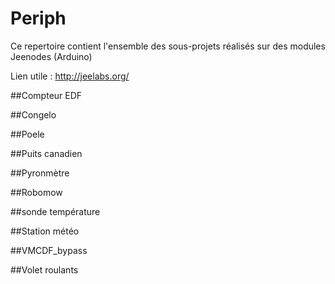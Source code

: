 Periph
=====

Ce repertoire contient l'ensemble des sous-projets réalisés sur des modules Jeenodes (Arduino)

Lien utile : http://jeelabs.org/

##Compteur EDF

##Congelo

##Poele

##Puits canadien

##Pyronmètre

##Robomow

##sonde température

##Station météo

##VMCDF_bypass

##Volet roulants
